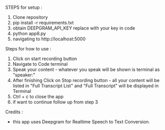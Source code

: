 STEPS for setup :
1. Clone repository
2. pip install -r requirements.txt
3. obtain DEEPGRAM_API_KEY replace with your key in code
3. python app8.py
4. navigating to http://localhost:5000

Steps for how to use :
1. Click on start recording button 
2. Navigate to Code terminal
3. Speak your content - whatever you speak will be shown is terminal as "speaker:"
4. After finishing Click on Stop recording button - all your content will be listed in "Full Transcript List" and "Full Transcript" will be displayed in Terminal
5. Ctrl + c  to close the app
6. if want to continue follow up from step 3

Credits :
* this app uses Deepgram for Realtime Speech to Text Conversion.